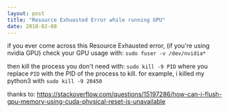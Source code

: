 ```yaml
---
layout: post
title: "Resource Exhuasted Error while running GPU"
date: 2018-02-08
---
```


if you ever come across this Resource Exhausted error, (if you're using nvidia GPU) check your GPU usage with:
`sudo fuser -v /dev/nvidia*`

then kill the process you don't need with:
`sudo kill -9 PID` where you replace `PID` with the PID of the process to kill.
for example, i killed my python3 with `sudo kill -9 20450`

thanks to:
https://stackoverflow.com/questions/15197286/how-can-i-flush-gpu-memory-using-cuda-physical-reset-is-unavailable